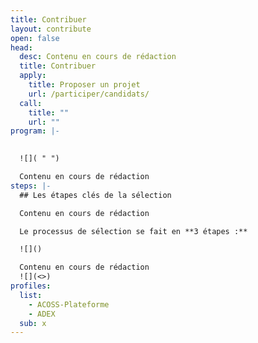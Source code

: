 ```yaml
---
title: Contribuer
layout: contribute
open: false
head:
  desc: Contenu en cours de rédaction
  title: Contribuer
  apply:
    title: Proposer un projet
    url: /participer/candidats/
  call:
    title: ""
    url: ""
program: |-
  

  ![]( " ")

  Contenu en cours de rédaction
steps: |-
  ## Les étapes clés de la sélection

  Contenu en cours de rédaction

  Le processus de sélection se fait en **3 étapes :** 

  ![]()

  Contenu en cours de rédaction
  ![](<>)
profiles:
  list:
    - ACOSS-Plateforme
    - ADEX
  sub: x
---
```

